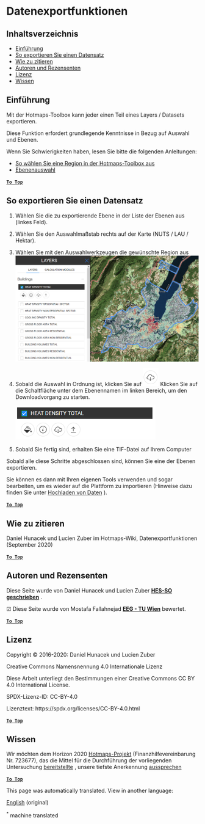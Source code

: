 <h1> <a class="anchor" id="data-export-functionalities" href="#data-export-functionalities"><i class="fa fa-link"></i></a> Datenexportfunktionen </h1><h2> <a class="anchor" id="table-of-contents" href="#table-of-contents"><i class="fa fa-link"></i></a> Inhaltsverzeichnis </h2><ul><li> <a href="#introduction">Einführung</a> </li><li> <a href="#how-to-export-a-dataset">So exportieren Sie einen Datensatz</a> </li><li> <a href="#how-to-cite">Wie zu zitieren</a> </li><li> <a href="#authors-and-reviewers">Autoren und Rezensenten</a> </li><li> <a href="#license">Lizenz</a> </li><li> <a href="#acknowledgement">Wissen</a> </li></ul><h2> <a class="anchor" id="introduction" href="#introduction"><i class="fa fa-link"></i></a> Einführung </h2><p> Mit der Hotmaps-Toolbox kann jeder einen Teil eines Layers / Datasets exportieren. </p><p> Diese Funktion erfordert grundlegende Kenntnisse in Bezug auf Auswahl und Ebenen. </p><p> Wenn Sie Schwierigkeiten haben, lesen Sie bitte die folgenden Anleitungen: </p><ul><li> <a href="How-to-select-a-region-in-the-Hotmaps-toolbox">So wählen Sie eine Region in der Hotmaps-Toolbox aus</a> </li><li> <a href="Layer-section">Ebenenauswahl</a> </li></ul><p> <a href="#table-of-contents"><strong><code>To Top</code></strong></a> </p> <h2> <a class="anchor" id="how-to-export-a-dataset" href="#how-to-export-a-dataset"><i class="fa fa-link"></i></a> So exportieren Sie einen Datensatz </h2><ol><li><p> Wählen Sie die zu exportierende Ebene in der Liste der Ebenen aus (linkes Feld). </p></li><li><p> Wählen Sie den Auswahlmaßstab rechts auf der Karte (NUTS / LAU / Hektar). </p></li><li><p> Wählen Sie mit den Auswahlwerkzeugen die gewünschte Region aus <img alt="export_selection" src="../images/export_selection.png"/></p></li><li><p> Sobald die Auswahl in Ordnung ist, klicken Sie auf <img alt="Schaltfläche &quot;Exportieren&quot;" src="../images/layer-export-btn.png"/> Klicken Sie auf die Schaltfläche unter dem Ebenennamen im linken Bereich, um den Downloadvorgang zu starten. </p><p><img alt="Ebenenoptionen" src="../images/layer-options.png"/></p></li><li><p> Sobald Sie fertig sind, erhalten Sie eine TIF-Datei auf Ihrem Computer </p></li></ol><p> Sobald alle diese Schritte abgeschlossen sind, können Sie eine der Ebenen exportieren. </p><p> Sie können es dann mit Ihren eigenen Tools verwenden und sogar bearbeiten, um es wieder auf die Plattform zu importieren (Hinweise dazu finden Sie unter <a href="Data_upload">Hochladen von Daten</a> ). </p><p> <a href="#table-of-contents"><strong><code>To Top</code></strong></a> </p> <h2> <a class="anchor" id="how-to-cite" href="#how-to-cite"><i class="fa fa-link"></i></a> Wie zu zitieren </h2><p> Daniel Hunacek und Lucien Zuber im Hotmaps-Wiki, Datenexportfunktionen (September 2020) </p><p> <a href="#table-of-contents"><strong><code>To Top</code></strong></a> </p> <h2> <a class="anchor" id="authors-and-reviewers" href="#authors-and-reviewers"><i class="fa fa-link"></i></a> Autoren und Rezensenten </h2><p> Diese Seite wurde von Daniel Hunacek und Lucien Zuber <strong><a href="https://www.hevs.ch">HES-SO geschrieben</a></strong> . </p><p> ☑ Diese Seite wurde von Mostafa Fallahnejad <strong><a href="https://eeg.tuwien.ac.at/">EEG - TU Wien</a></strong> bewertet. </p><p> <a href="#table-of-contents"><strong><code>To Top</code></strong></a> </p> <h2> <a class="anchor" id="license" href="#license"><i class="fa fa-link"></i></a> Lizenz </h2><p> Copyright © 2016-2020: Daniel Hunacek und Lucien Zuber </p><p> Creative Commons Namensnennung 4.0 Internationale Lizenz </p><p> Diese Arbeit unterliegt den Bestimmungen einer Creative Commons CC BY 4.0 International License. </p><p> SPDX-Lizenz-ID: CC-BY-4.0 </p><p> Lizenztext: https://spdx.org/licenses/CC-BY-4.0.html </p><p> <a href="#table-of-contents"><strong><code>To Top</code></strong></a> </p> <h2> <a class="anchor" id="acknowledgement" href="#acknowledgement"><i class="fa fa-link"></i></a> Wissen </h2><p> Wir möchten dem Horizon 2020 <a href="https://www.hotmaps-project.eu">Hotmaps-Projekt</a> (Finanzhilfevereinbarung Nr. 723677), das die Mittel für die Durchführung der vorliegenden Untersuchung <a href="https://www.hotmaps-project.eu">bereitstellte</a> , unsere tiefste Anerkennung <a href="https://www.hotmaps-project.eu">aussprechen</a> </p><p> <a href="#table-of-contents"><strong><code>To Top</code></strong></a> </p> 


<!--- THIS IS A SUPER UNIQUE IDENTIFIER -->

This page was automatically translated. View in another language:

[English](../en/Data-export-functionalities) (original)  

<sup>\*</sup> machine translated
